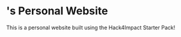 
# <Geethi Tarra>'s Personal Website
This is a personal website built using the Hack4Impact Starter Pack!
<You can add any description you want here.>